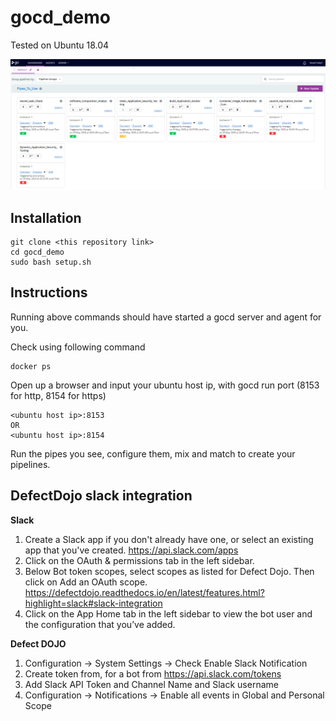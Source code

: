 # gocd_demo

Tested on Ubuntu 18.04

![Alt text](/gocd.png)

## Installation
```
git clone <this repository link>
cd gocd_demo
sudo bash setup.sh
```

## Instructions

Running above commands should have started a gocd server and agent for you.


Check using following command
```
docker ps
```

Open up a browser and input your ubuntu host ip, with gocd run port (8153 for http, 8154 for https)
```
<ubuntu host ip>:8153
OR
<ubuntu host ip>:8154
```

Run the pipes you see, configure them, mix and match to create your pipelines.

## DefectDojo slack integration
**Slack**

1. Create a Slack app if you don't already have one, or select an existing app that you've created.
https://api.slack.com/apps
2. Click on the OAuth & permissions tab in the left sidebar.
3. Below Bot token scopes, select scopes as listed for Defect Dojo. Then click on Add an OAuth scope.
https://defectdojo.readthedocs.io/en/latest/features.html?highlight=slack#slack-integration
4. Click on the App Home tab in the left sidebar to view the bot user and the configuration that you’ve added.

**Defect DOJO**
1. Configuration -> System Settings -> Check Enable Slack Notification
2. Create token from, for a bot from https://api.slack.com/tokens
3. Add Slack API Token and Channel Name and Slack username
4. Configuration -> Notifications -> Enable all events in Global and Personal Scope
